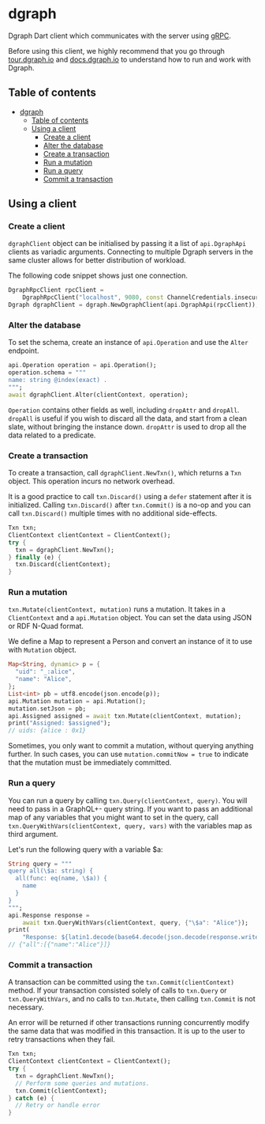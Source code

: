 # dgraph
Dgraph Dart client which communicates with the server using [gRPC](https://grpc.io/).

Before using this client, we highly recommend that you go through [tour.dgraph.io] and [docs.dgraph.io]
to understand how to run and work with Dgraph.

[docs.dgraph.io]:https://docs.dgraph.io
[tour.dgraph.io]:https://tour.dgraph.io


## Table of contents

- [dgraph](#dgraph)
  - [Table of contents](#table-of-contents)
  - [Using a client](#using-a-client)
    - [Create a client](#create-a-client)
    - [Alter the database](#alter-the-database)
    - [Create a transaction](#create-a-transaction)
    - [Run a mutation](#run-a-mutation)
    - [Run a query](#run-a-query)
    - [Commit a transaction](#commit-a-transaction)

## Using a client

### Create a client

`dgraphClient` object can be initialised by passing it a list of `api.DgraphApi` clients as
variadic arguments. Connecting to multiple Dgraph servers in the same cluster allows for better
distribution of workload.

The following code snippet shows just one connection.

```dart
DgraphRpcClient rpcClient =
    DgraphRpcClient("localhost", 9080, const ChannelCredentials.insecure());
Dgraph dgraphClient = dgraph.NewDgraphClient(api.DgraphApi(rpcClient));
```

### Alter the database

To set the schema, create an instance of `api.Operation` and use the `Alter` endpoint.

```dart
api.Operation operation = api.Operation();
operation.schema = """
name: string @index(exact) .
""";
await dgraphClient.Alter(clientContext, operation);
```

`Operation` contains other fields as well, including `dropAttr` and `dropAll`.
`dropAll` is useful if you wish to discard all the data, and start from a clean
slate, without bringing the instance down. `dropAttr` is used to drop all the data
related to a predicate.

### Create a transaction

To create a transaction, call `dgraphClient.NewTxn()`, which returns a `Txn` object. This
operation incurs no network overhead.

It is a good practice to call `txn.Discard()` using a `defer` statement after it is initialized.
Calling `txn.Discard()` after `txn.Commit()` is a no-op and you can call `txn.Discard()` multiple
times with no additional side-effects.

```dart
Txn txn;
ClientContext clientContext = ClientContext();
try {
  txn = dgraphClient.NewTxn();
} finally (e) {
  txn.Discard(clientContext);
}
```

### Run a mutation

`txn.Mutate(clientContext, mutation)` runs a mutation. It takes in a `ClientContext` and a `api.Mutation`
object. You can set the data using JSON or RDF N-Quad format.

We define a Map to represent a Person and convert an instance of it to use with `Mutation`
object.
```dart
Map<String, dynamic> p = {
  "uid": "_:alice",
  "name": "Alice",
};
List<int> pb = utf8.encode(json.encode(p));
api.Mutation mutation = api.Mutation();
mutation.setJson = pb;
api.Assigned assigned = await txn.Mutate(clientContext, mutation);
print("Assigned: $assigned");
// uids: {alice : 0x1}
```

Sometimes, you only want to commit a mutation, without querying anything further.
In such cases, you can use `mutation.commitNow = true` to indicate that the
mutation must be immediately committed.

### Run a query

You can run a query by calling `txn.Query(clientContext, query)`. You will need to pass in a GraphQL+- query string. If
you want to pass an additional map of any variables that you might want to set in the query, call
`txn.QueryWithVars(clientContext, query, vars)` with the variables map as third argument.

Let's run the following query with a variable $a:
```dart
String query = """
query all(\$a: string) {
  all(func: eq(name, \$a)) {
    name
  }
}
""";
api.Response response =
    await txn.QueryWithVars(clientContext, query, {"\$a": "Alice"});
print(
    "Response: ${latin1.decode(base64.decode(json.decode(response.writeToJson())['1']))}");
// {"all":[{"name":"Alice"}]}
```

### Commit a transaction

A transaction can be committed using the `txn.Commit(clientContext)` method. If your transaction
consisted solely of calls to `txn.Query` or `txn.QueryWithVars`, and no calls to
`txn.Mutate`, then calling `txn.Commit` is not necessary.

An error will be returned if other transactions running concurrently modify the same
data that was modified in this transaction. It is up to the user to retry
transactions when they fail.

```dart
Txn txn;
ClientContext clientContext = ClientContext();
try {
  txn = dgraphClient.NewTxn();
  // Perform some queries and mutations.
  txn.Commit(clientContext);
} catch (e) {
  // Retry or handle error
}
```